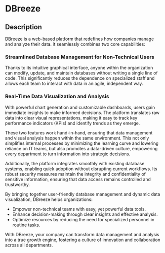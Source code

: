 # DBreeze

## Description

DBreeze is a web-based platform that redefines how companies manage and analyze 
their data. It seamlessly combines two core capabilities: 

### Streamlined Database Management for Non-Technical Users 
Thanks to its intuitive graphical interface, anyone within the organization can modify, 
update, and maintain databases without writing a single line of code. This significantly 
reduces the dependence on specialized staff and allows each team to interact with data 
in an agile, independent way. 

### Real-Time Data Visualization and Analysis

With powerful chart generation and customizable dashboards, users gain immediate 
insights to make informed decisions. The platform translates raw data into clear visual 
representations, making it easy to track key performance indicators (KPIs) and identify
trends as they emerge.

These two features work hand-in-hand, ensuring that data management and visual 
analysis happen within the same environment. This not only simplifies internal 
processes by minimizing the learning curve and lowering reliance on IT teams, but also 
promotes a data-driven culture, empowering every department to turn information into 
strategic decisions.

Additionally, the platform integrates smoothly with existing database systems, enabling 
quick adoption without disrupting current workflows. Its robust security measures 
maintain the integrity and confidentiality of sensitive information, ensuring that data 
access remains controlled and trustworthy.

By bringing together user-friendly database management and dynamic data 
visualization, DBreeze helps organizations:
- Empower non-technical teams with easy, yet powerful data tools. 
- Enhance decision-making through clear insights and effective analysis. 
- Optimize resources by reducing the need for specialized personnel in routine tasks. 

With DBreeze, your company can transform data management and analysis into a true 
growth engine, fostering a culture of innovation and collaboration across all 
departments.
